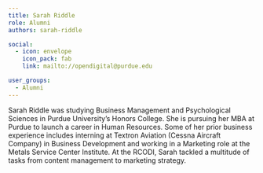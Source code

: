 ```yaml
---
title: Sarah Riddle
role: Alumni
authors: sarah-riddle

social:
  - icon: envelope
    icon_pack: fab
    link: mailto://opendigital@purdue.edu

user_groups:
  - Alumni
---
```

Sarah Riddle was studying Business Management and Psychological Sciences in Purdue University’s Honors College. She is pursuing her MBA at Purdue to launch a career in Human Resources. Some of her prior business experience includes interning at Textron Aviation (Cessna Aircraft Company) in Business Development and working in a Marketing role at the Metals Service Center Institute. At the RCODI, Sarah tackled a multitude of tasks from content management to marketing strategy.


